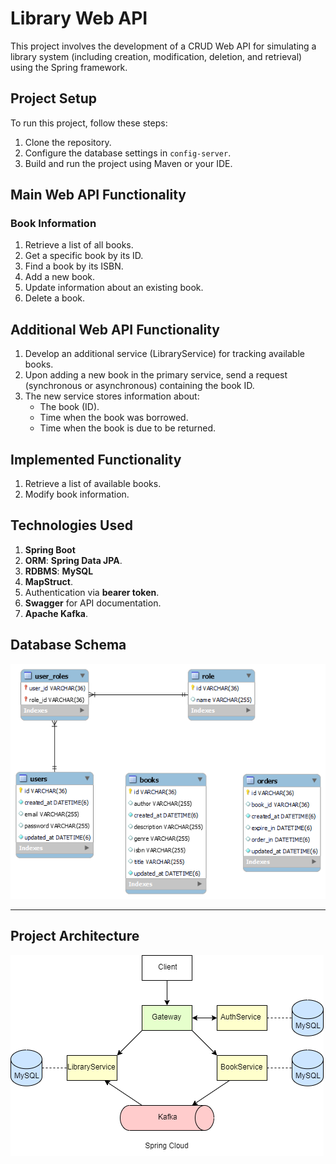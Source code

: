# Library Web API

This project involves the development of a CRUD Web API for simulating a library system (including creation, modification, deletion, and retrieval) using the Spring framework.

## Project Setup

To run this project, follow these steps:

1. Clone the repository.
2. Configure the database settings in `config-server`.
3. Build and run the project using Maven or your IDE.

## Main Web API Functionality

### Book Information

1. Retrieve a list of all books.
2. Get a specific book by its ID.
3. Find a book by its ISBN.
4. Add a new book.
5. Update information about an existing book.
6. Delete a book.

## Additional Web API Functionality

1. Develop an additional service (LibraryService) for tracking available books.
2. Upon adding a new book in the primary service, send a request (synchronous or asynchronous) containing the book ID.
3. The new service stores information about:
    - The book (ID).
    - Time when the book was borrowed.
    - Time when the book is due to be returned.

## Implemented Functionality

1. Retrieve a list of available books.
2. Modify book information.

## Technologies Used

1. **Spring Boot**
2. **ORM**: **Spring Data JPA**.
3. **RDBMS**: **MySQL**
4. **MapStruct**.
5. Authentication via **bearer token**.
6. **Swagger** for API documentation.
7. **Apache Kafka**.

## Database Schema

![alt text](./images/db.png)

***

## Project Architecture

![alt text](./images/drawio.png)
    